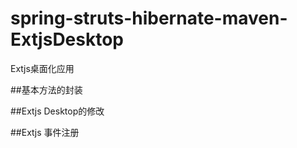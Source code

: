 # spring-struts-hibernate-maven-ExtjsDesktop
Extjs桌面化应用

##基本方法的封装


##Extjs Desktop的修改

##Extjs 事件注册
